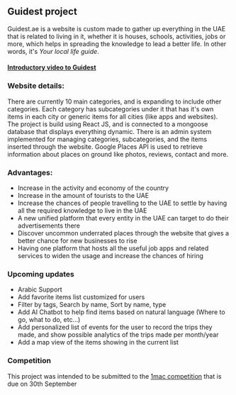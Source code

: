 
## Guidest project
Guidest.ae is a website is custom made to gather up everything in the UAE that is related to living in it, whether it is houses, schools, activities, jobs or more, which helps in spreading the knowledge to lead a better life.  In other words, it's *Your local life guide*.

#### [Introductory video to Guidest](https://youtu.be/urfYod-EPhI)


### Website details:
There are currently 10 main categories, and is expanding to include other categories. Each category has subcategories under it that has it's own items in each city or generic items for all cities (like apps and websites).
The project is build using React JS, and is connected to a mongoose database that displays everything dynamic.
There is an admin system implemented for managing categories, subcategories, and the items inserted through the website.
Google Places API is used to retrieve information about places on ground like photos, reviews, contact and more.

### Advantages:
-   Increase in the activity and economy of the country
-   Increase in the amount of tourists to the UAE
-   Increase the chances of people travelling to the UAE to settle by having all the required knowledge to live in the UAE
-   A new unified platform that every entity in the UAE can target to do their advertisements there
-   Discover uncommon underrated places through the website that gives a better chance for new businesses to rise
- Having one platform that hosts all the useful job apps and related services to widen the usage and increase the chances of hiring

### Upcoming updates
- Arabic Support
- Add favorite items list customized for users
- Filter by tags, Search by name, Sort by name, type
- Add AI Chatbot to help find items based on natural language (Where to go, what to do, etc...)
- Add personalized list of events for the user to record the trips they made, and show possible analytics of the trips made per month/year
- Add a map view of the items showing in the current list

### Competition
This project was intended to be submitted to the [1mac competition](https://www.arabcoders.ae/news/5) that is due on 30th September

